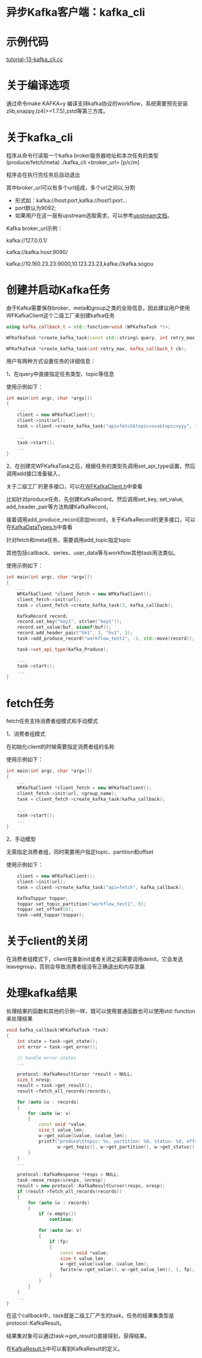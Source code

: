# 异步Kafka客户端：kafka_cli
# 示例代码

[tutorial-13-kafka_cli.cc](../tutorial/tutorial-13-kafka_cli.cc)

# 关于编译选项

通过命令make KAFKA=y 编译支持kafka协议的workflow，系统需要预先安装zlib,snappy,lz4(>=1.7.5),zstd等第三方库。

# 关于kafka_cli

程序从命令行读取一个kafka broker服务器地址和本次任务的类型(produce/fetch/meta)
./kafka_cli \<broker_url\> [p/c/m]

程序会在执行完任务后自动退出

其中broker_url可以有多个url组成，多个url之间以,分割

- 形式如：kafka://host:port,kafka://host1:port...
- port默认为9092;
- 如果用户在这一层有upstream选取需求，可以参考[upstream文档](../docs/about-upstream.md)。

Kafka broker_url示例：

kafka://127.0.0.1/

kafka://kafka.host:9090/

kafka://10.160.23.23:9000,10.123.23.23,kafka://kafka.sogou

# 创建并启动Kafka任务

由于Kafka需要保存broker、meta和group之类的全局信息，因此建议用户使用WFKafkaClient这个二级工厂来创建kafka任务
~~~cpp
using kafka_callback_t = std::function<void (WFKafkaTask *)>;

WFKafkaTask *create_kafka_task(const std::string& query, int retry_max, kafka_callback_t cb);

WFKafkaTask *create_kafka_task(int retry_max, kafka_callback_t cb);
~~~

用户有两种方式设置任务的详细信息：

1、在query中直接指定任务类型、topic等信息

使用示例如下：
~~~cpp
int main(int argc, char *argv[])
{
	...
	client = new WFKafkaClient();
	client->init(url);
	task = client->create_kafka_task("api=fetch&topic=xxx&topic=yyy", 3, kafka_callback);

	...
	task->start();
	...
}
~~~

2、在创建完WFKafkaTask之后，根据任务的类型先调用set_api_type设置，然后调用add接口准备输入，

关于二级工厂的更多接口，可以在[WFKafkaClient.h](../src/client/WFKafkaClient.h)中查看

比如针对produce任务，先创建KafkaRecord，然后调用set_key, set_value, add_header_pair等方法构建KafkaRecord，

接着调用add_produce_record添加record，关于KafkaRecord的更多接口，可以在[KafkaDataTypes.h](../src/protocol/KafkaDataTypes.h)中查看

针对fetch和meta任务，需要调用add_topic指定topic

其他包括callback、series、user_data等与workflow其他task用法类似。

使用示例如下：
~~~cpp
int main(int argc, char *argv[])
{
	...
	WFKafkaClient *client_fetch = new WFKafkaClient();
	client_fetch->init(url);
    task = client_fetch->create_kafka_task(3, kafka_callback);

	KafkaRecord record;
	record.set_key("key1", strlen("key1"));
	record.set_value(buf, sizeof(buf));
	record.add_header_pair("hk1", 3, "hv1", 3);
	task->add_produce_record("workflow_test1", -1, std::move(record));

	task->set_api_type(Kafka_Produce);

	...
	task->start();
	...
}
~~~

# fetch任务

fetch任务支持消费者组模式和手动模式

1、消费者组模式

在初始化client的时候需要指定消费者组的名称

使用示例如下：
~~~cpp
int main(int argc, char *argv[])
{
	...
	WFKafkaClient *client_fetch = new WFKafkaClient();
	client_fetch->init(url, cgroup_name);
    task = client_fetch->create_kafka_task(kafka_callback);

	...
	task->start();
	...
}
~~~

2、手动模型

无需指定消费者组，同时需要用户指定topic、partition和offset

使用示例如下：
~~~cpp
	client = new WFKafkaClient();
	client->init(url);
	task = client->create_kafka_task("api=fetch", kafka_callback);

	KafkaToppar toppar;
	toppar.set_topic_partition("workflow_test1", 0);
	toppar.set_offset(0);
	task->add_toppar(toppar);
~~~

# 关于client的关闭

在消费者组模式下，client在重新init或者关闭之前需要调用deinit，它会发送leavegroup，否则会导致消费者组没有正确退出和内存泄漏

# 处理kafka结果

处理结果的函数和其他的示例一样，既可以使用普通函数也可以使用std::function来处理结果
~~~cpp
void kafka_callback(WFKafkaTask *task)
{
	int state = task->get_state();
	int error = task->get_error();

	// handle error states
	...

	protocol::KafkaResultCursor *result = NULL;
	size_t nresp;
	result = task->get_result();
	result->fetch_all_records(records);

	for (auto &v : records)
	{
		for (auto &w: v)
		{
			const void *value;
			size_t value_len;
			w->get_value(&value, &value_len);
			printf("produce\ttopic: %s, partition: %d, status: %d, offset: %lld, val_len: %zu\n",
				   w->get_topic(), w->get_partition(), w->get_status(), w->get_offset(), value_len);
		}
	}
	...

	protocol::KafkaResponse *resps = NULL;
	task->move_resps(&resps, &nresp);
	result = new protocol::KafkaResultCursor(resps, nresp);
	if (result->fetch_all_records(records))
	{
		for (auto &v : records)
		{
			if (v.empty())
				continue;

			for (auto &w: v)
			{
				if (fp)
				{
                	const void *value;
					size_t value_len;
					w->get_value(&value, &value_len);
					fwrite(w->get_value(), w->get_value_len(), 1, fp);
				}
			}
		}
	}
	...
}
~~~

在这个callback中，task就是二级工厂产生的task，任务的结果集类型是protocol::KafkaResult。

结果集对象可以通过task->get_result()直接得到，获得结果。

在[KafkaResult.h](../src/protocol/KafkaResult.h)中可以看到KafkaResult的定义。
